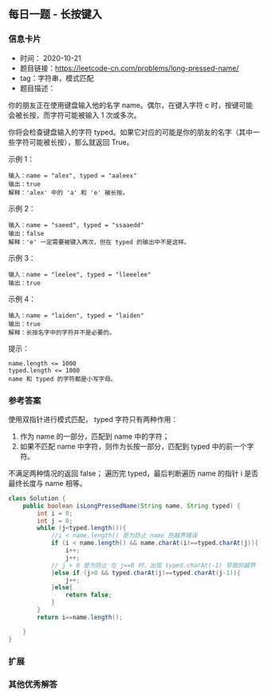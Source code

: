 ## 每日一题 - 长按键入
### 信息卡片 

- 时间： 2020-10-21
- 题目链接：https://leetcode-cn.com/problems/long-pressed-name/
- tag：字符串，模式匹配
- 题目描述：

你的朋友正在使用键盘输入他的名字 name。偶尔，在键入字符 c 时，按键可能会被长按，而字符可能被输入 1 次或多次。

你将会检查键盘输入的字符 typed。如果它对应的可能是你的朋友的名字（其中一些字符可能被长按），那么就返回 True。

 

示例 1：

    输入：name = "alex", typed = "aaleex"
    输出：true
    解释：'alex' 中的 'a' 和 'e' 被长按。

示例 2：

    输入：name = "saeed", typed = "ssaaedd"
    输出：false
    解释：'e' 一定需要被键入两次，但在 typed 的输出中不是这样。

示例 3：

    输入：name = "leelee", typed = "lleeelee"
    输出：true

示例 4：

    输入：name = "laiden", typed = "laiden"
    输出：true
    解释：长按名字中的字符并不是必要的。

 

提示：

    name.length <= 1000
    typed.length <= 1000
    name 和 typed 的字符都是小写字母。




### 参考答案


使用双指针进行模式匹配， typed 字符只有两种作用：
1. 作为 name 的一部分，匹配到 name 中的字符；
2. 如果不匹配 name 中字符，则作为长按一部分，匹配到 typed 中的前一个字符。

不满足两种情况的返回 false；  遍历完 typed，最后判断遍历 name 的指针 i 是否最终长度与 name 相等。


```java
class Solution {
    public boolean isLongPressedName(String name, String typed) {
        int i = 0;
        int j = 0;
        while (j<typed.length()){
            //i < name.length() 是为防止 name 抱越界错误 
            if (i < name.length() && name.charAt(i)==typed.charAt(j)){
                i++;
                j++;
            // j > 0 是为防止 在 j==0 时，出现 typed.charAt(-1) 导致的越界
            }else if (j>0 && typed.charAt(j)==typed.charAt(j-1)){
                j++;
            }else{
                return false;
            }
        }
        return i==name.length();

    }
}
```

### 扩展

### 其他优秀解答 





